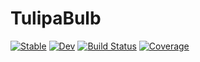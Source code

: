 # TulipaBulb

[![Stable](https://img.shields.io/badge/docs-stable-blue.svg)](https://TNO-Tulipa.github.io/TulipaBulb.jl/stable/)
[![Dev](https://img.shields.io/badge/docs-dev-blue.svg)](https://TNO-Tulipa.github.io/TulipaBulb.jl/dev/)
[![Build Status](https://github.com/TNO-Tulipa/TulipaBulb.jl/actions/workflows/CI.yml/badge.svg?branch=main)](https://github.com/TNO-Tulipa/TulipaBulb.jl/actions/workflows/CI.yml?query=branch%3Amain)
[![Coverage](https://codecov.io/gh/TNO-Tulipa/TulipaBulb.jl/branch/main/graph/badge.svg)](https://codecov.io/gh/TNO-Tulipa/TulipaBulb.jl)
